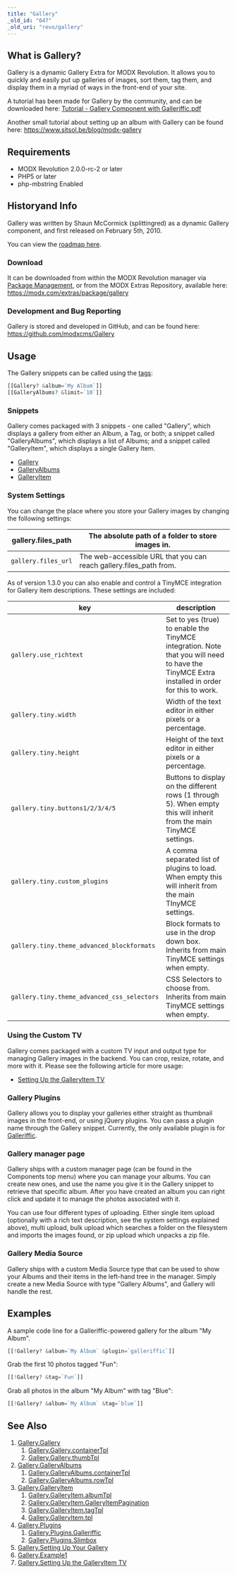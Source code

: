 ```yaml
---
title: "Gallery"
_old_id: "647"
_old_uri: "revo/gallery"
---
```


## What is Gallery?

Gallery is a dynamic Gallery Extra for MODX Revolution. It allows you to quickly and easily put up galleries of images, sort them, tag them, and display them in a myriad of ways in the front-end of your site.

A tutorial has been made for Gallery by the community, and can be downloaded here: [Tutorial - Gallery Component with Galleriffic.pdf](https://github.com/modxorg/Docs/raw/2.x/en/extras/gallery/galery.pdf)

Another small tutorial about setting up an album with Gallery can be found here: <https://www.sitsol.be/blog/modx-gallery>

## Requirements

-   MODX Revolution 2.0.0-rc-2 or later
-   PHP5 or later
-   php-mbstring Enabled

## Historyand Info

Gallery was written by Shaun McCormick (splittingred) as a dynamic Gallery component, and first released on February 5th, 2010.

You can view the [roadmap here](extras/gallery/gallery.roadmap "Gallery.Roadmap").

### Download

It can be downloaded from within the MODX Revolution manager via [Package Management](developing-in-modx/advanced-development/package-management "Package Management"), or from the MODX Extras Repository, available here: <https://modx.com/extras/package/gallery>

### Development and Bug Reporting

Gallery is stored and developed in GitHub, and can be found here: <https://github.com/modxcms/Gallery>

## Usage

The Gallery snippets can be called using the [tags](making-sites-with-modx/tag-syntax "Tag Syntax"):

```php
[[Gallery? &album=`My Album`]]
[[GalleryAlbums? &limit=`10`]]
```

### Snippets

Gallery comes packaged with 3 snippets - one called "Gallery", which displays a gallery from either an Album, a Tag, or both; a snippet called "GalleryAlbums", which displays a list of Albums; and a snippet called "GalleryItem", which displays a single Gallery Item.

-   [Gallery](extras/gallery/gallery "Gallery.Gallery")
-   [GalleryAlbums](extras/gallery/gallery.galleryalbums "Gallery.GalleryAlbums")
-   [GalleryItem](extras/gallery/gallery.galleryitem "Gallery.GalleryItem")

### System Settings

You can change the place where you store your Gallery images by changing the following settings:

| gallery.files_path  | The absolute path of a folder to store images in.                  |
| ------------------- | ------------------------------------------------------------------ |
| `gallery.files_url` | The web-accessible URL that you can reach gallery.files_path from. |

As of version 1.3.0 you can also enable and control a TinyMCE integration for Gallery item descriptions. These settings are included:

| key                                         | description                                                                                                                                 |
| ------------------------------------------- | ------------------------------------------------------------------------------------------------------------------------------------------- |
| `gallery.use_richtext`                      | Set to yes (true) to enable the TinyMCE integration. Note that you will need to have the TinyMCE Extra installed in order for this to work. |
| `gallery.tiny.width`                        | Width of the text editor in either pixels or a percentage.                                                                                  |
| `gallery.tiny.height`                       | Height of the text editor in either pixels or a percentage.                                                                                 |
| `gallery.tiny.buttons1/2/3/4/5`             | Buttons to display on the different rows (1 through 5). When empty this will inherit from the main TinyMCE settings.                        |
| `gallery.tiny.custom_plugins`               | A comma separated list of plugins to load. When empty this will inherit from the main TInyMCE settings.                                     |
| `gallery.tiny.theme_advanced_blockformats`  | Block formats to use in the drop down box. Inherits from main TinyMCE settings when empty.                                                  |
| `gallery.tiny.theme_advanced_css_selectors` | CSS Selectors to choose from. Inherits from main TinyMCE settings when empty.                                                               |

### Using the Custom TV

Gallery comes packaged with a custom TV input and output type for managing Gallery images in the backend. You can crop, resize, rotate, and more with it. Please see the following article for more usage:

-   [Setting Up the GalleryItem TV](extras/gallery/gallery.setting-up-the-galleryitem-tv "Gallery.Setting Up the GalleryItem TV")

### Gallery Plugins

Gallery allows you to display your galleries either straight as thumbnail images in the front-end, or using jQuery plugins. You can pass a plugin name through the Gallery snippet. Currently, the only available plugin is for [Galleriffic](extras/gallery/gallery.plugins/galleriffic "Gallery.Plugins.Galleriffic").

### Gallery manager page

Gallery ships with a custom manager page (can be found in the Components top menu) where you can manage your albums. You can create new ones, and use the name you give it in the Gallery snippet to retrieve that specific album. After you have created an album you can right click and update it to manage the photos associated with it.

You can use four different types of uploading. Either single item upload (optionally with a rich text description, see the system settings explained above), multi upload, bulk upload which searches a folder on the filesystem and imports the images found, or zip upload which unpacks a zip file.

### Gallery Media Source

Gallery ships with a custom Media Source type that can be used to show your Albums and their items in the left-hand tree in the manager. Simply create a new Media Source with type "Gallery Albums", and Gallery will handle the rest.

## Examples

A sample code line for a Galleriffic-powered gallery for the album "My Album".

```php
[[!Gallery? &album=`My Album` &plugin=`galleriffic`]]
```

Grab the first 10 photos tagged "Fun":

```php
[[!Gallery? &tag=`Fun`]]
```

Grab all photos in the album "My Album" with tag "Blue":

```php
[[!Gallery? &album=`My Album` &tag=`blue`]]
```

## See Also

1. [Gallery.Gallery](extras/gallery/gallery/index)
    1. [Gallery.Gallery.containerTpl](extras/gallery/gallery/containertpl)
    2. [Gallery.Gallery.thumbTpl](extras/gallery/gallery/thumbtpl)
2. [Gallery.GalleryAlbums](extras/gallery/gallery.galleryalbums)
    1. [Gallery.GalleryAlbums.containerTpl](extras/gallery/gallery.galleryalbums/containertpl)
    2. [Gallery.GalleryAlbums.rowTpl](extras/gallery/gallery.galleryalbums/rowtpl)
3. [Gallery.GalleryItem](extras/gallery/gallery.galleryitem)
    1. [Gallery.GalleryItem.albumTpl](extras/gallery/gallery.galleryitem/albumtpl)
    2. [Gallery.GalleryItem.GalleryItemPagination](extras/gallery/gallery.galleryitem/galleryitempagination)
    3. [Gallery.GalleryItem.tagTpl](extras/gallery/gallery.galleryitem/tagtpl)
    4. [Gallery.GalleryItem.tpl](extras/gallery/gallery.galleryitem/tpl)
4. [Gallery.Plugins](extras/gallery/gallery.plugins)
    1. [Gallery.Plugins.Galleriffic](extras/gallery/gallery.plugins/galleriffic)
    2. [Gallery.Plugins.Slimbox](extras/gallery/gallery.plugins/slimbox)
5. [Gallery.Setting Up Your Gallery](extras/gallery/gallery.setting-up-your-gallery)
6. [Gallery.Example1](extras/gallery/gallery.example1)
7. [Gallery.Setting Up the GalleryItem TV](extras/gallery/gallery.setting-up-the-galleryitem-tv)
